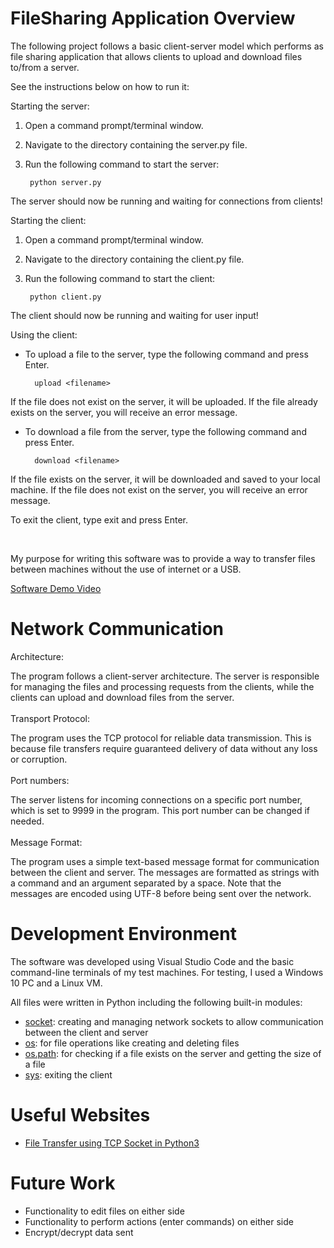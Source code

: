 # FileSharing Application Overview

The following project follows a basic client-server model which performs as file sharing application that allows clients to upload and download files to/from a server.

See the instructions below on how to run it:

Starting the server:

1. Open a command prompt/terminal window.
2. Navigate to the directory containing the server.py file.
3. Run the following command to start the server:

        python server.py

The server should now be running and waiting for connections from clients!

Starting the client:

1. Open a command prompt/terminal window.
2. Navigate to the directory containing the client.py file.
3. Run the following command to start the client:

        python client.py

The client should now be running and waiting for user input!

Using the client:


- To upload a file to the server, type the following command and press Enter.

        upload <filename>
        
If the file does not exist on the server, it will be uploaded. If the file already exists on the server, you will receive an error message.

- To download a file from the server, type the following command and press Enter.

        download <filename> 
        
If the file exists on the server, it will be downloaded and saved to your local machine. If the file does not exist on the server, you will receive an error message.

To exit the client, type exit and press Enter.

<br>

My purpose for writing this software was to provide a way to transfer files between machines without the use of internet or a USB.


[Software Demo Video](http://youtube.link.goes.here)

# Network Communication

Architecture:

The program follows a client-server architecture. The server is responsible for managing the files and processing requests from the clients, while the clients can upload and download files from the server.
<br><br>
Transport Protocol:

The program uses the TCP protocol for reliable data transmission. This is because file transfers require guaranteed delivery of data without any loss or corruption.
<br><br>
Port numbers:

The server listens for incoming connections on a specific port number, which is set to 9999 in the program. This port number can be changed if needed.
<br><br>
Message Format:

The program uses a simple text-based message format for communication between the client and server. The messages are formatted as strings with a command and an argument separated by a space. Note that the messages are encoded using UTF-8 before being sent over the network.
# Development Environment

The software was developed using Visual Studio Code and the basic command-line terminals of my test machines. For testing, I used a Windows 10 PC and a Linux VM.

All files were written in Python including the following built-in modules:
- [socket](https://docs.python.org/3/library/socket.html): creating and managing network sockets to allow communication between the client and server
- [os](https://docs.python.org/3/library/os.html): for file operations like creating and deleting files
- [os.path](https://docs.python.org/3/library/os.path.html): for checking if a file exists on the server and getting the size of a file
- [sys](https://docs.python.org/3/library/sys.html): exiting the client

# Useful Websites

* [File Transfer using TCP Socket in Python3](https://idiotdeveloper.com/file-transfer-using-tcp-socket-in-python3/)

# Future Work

* Functionality to edit files on either side
* Functionality to perform actions (enter commands) on either side
* Encrypt/decrypt data sent